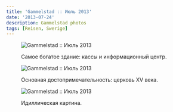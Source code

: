 ```yaml
---
title: 'Gammelstad :: Июль 2013'
date: '2013-07-24'
description: Gammelstad photos
tags: [Reisen, Swerige]
---
```

<figure>
	<img src="{{urls.media}}/1374691221307-600.jpeg" alt="Gammelstad :: Июль 2013" />
	<figcaption><p>Самое богатое здание: кассы и информационный центр.</p></figcaption>
</figure>

<figure>
	<img src="{{urls.media}}/1374691226207-600.jpeg" alt="Gammelstad :: Июль 2013" />
	<figcaption><p>Основная достопримечательность: церковь XV века.</p></figcaption>
</figure>

<figure>
	<img src="{{urls.media}}/1374691230790-600.jpeg" alt="Gammelstad :: Июль 2013" />
	<figcaption><p>Идиллическая картина.</p></figcaption>
</figure>
